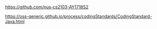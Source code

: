 <span id="common_org">https://github.com/nus-cs2103-AY1718S2</span>

<span id="java_coding_standard">https://oss-generic.github.io/process/codingStandards/CodingStandard-Java.html</span>